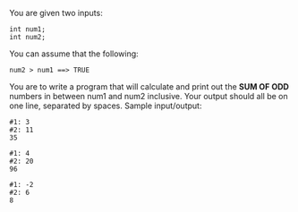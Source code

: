  You are given two inputs:

```
int num1;
int num2;
```

You can assume that the following:

```
num2 > num1 ==> TRUE
```

You are to write a program that will calculate and print out the **SUM OF ODD** numbers in between num1 and num2 inclusive.  Your output should all be on one line, separated by spaces.
Sample input/output:

```
#1: 3
#2: 11
35
```

```
#1: 4
#2: 20
96
```

```
#1: -2
#2: 6
8
```